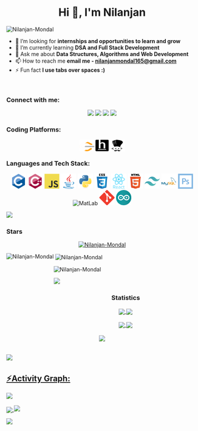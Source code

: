 <h1 align="center">Hi 👋, I'm Nilanjan</h1>

<p align="left"> <img src="https://komarev.com/ghpvc/?username=Nilanjan-Mondal&label=Profile%20views&color=0e75b6&style=flat" alt="Nilanjan-Mondal" /> </p>


- 🤝 I’m looking for **internships and opportunities to learn and grow**
- 🌱 I’m currently learning **DSA and Full Stack Development**
- 💬 Ask me about **Data Structures, Algorithms and Web Development**
- 📫 How to reach me **email me - nilanjanmondal165@gmail.com**
- ⚡ Fun fact **I use tabs over spaces :)**



</br>
<h3 align="left">Connect with me:</h3>
<div align="center"> <a href="https://www.linkedin.com/in/nilanjan-mondal0505" target="_blank"><img src="https://img.shields.io/badge/LinkedIn-0077B5?style=for-the-badge&logo=linkedin&logoColor=white" target="_blank"></a>
<a href="https://github.com/Nilanjan-Mondal" target="_blank"><img src="https://img.shields.io/badge/GitHub-100000?style=for-the-badge&logo=github&logoColor=white" target="_blank"></a>
<a href="https://instagram.com/_pepe.af_" target="_blank"><img src="https://img.shields.io/badge/Instagram-E4405F?style=for-the-badge&logo=instagram&logoColor=white" target="_blank"></a>
<a href = "mailto:email me - nilanjanmondal165@gmail.com"><img src="https://img.shields.io/badge/-Gmail-%23333?style=for-the-badge&logo=gmail&logoColor=white" target="_blank"></a>
</div><h3 align="left">Coding Platforms:</h3>
<p align="center">
<a href="https://www.leetcode.com/Nilanjan_Mondal" target="blank"><img align="center" src="https://raw.githubusercontent.com/teamedwardforever/Readme-Generator/71f25dd8b98329b168142a6b782a107b75eab178/svg/Social/leet-code.svg" alt="Nilanjan_Mondal" height="30" width="40" /></a><a href="https://www.hackerearth.com/@nilanjanmondal11" target="blank"><img align="center" src="https://raw.githubusercontent.com/teamedwardforever/Readme-Generator/71f25dd8b98329b168142a6b782a107b75eab178/svg/Social/hackerearth.svg" alt="@nilanjanmondal11" height="30" width="40" /></a><a href="https://www.codechef.com/users/nilanjan_0505" target="blank"><img align="center" src="https://raw.githubusercontent.com/teamedwardforever/Readme-Generator/71f25dd8b98329b168142a6b782a107b75eab178/svg/Social/codechef.svg" alt="nilanjan_0505" height="30" width="40" /></a></p>

<h3 align="left">Languages and Tech Stack:</h3>
<p align="center">
<img src="https://raw.githubusercontent.com/teamedwardforever/Readme-Generator/71f25dd8b98329b168142a6b782a107b75eab178/svg/Skills/Languages/c-original.svg" alt="C" width="40" height="40"/>
<img src="https://raw.githubusercontent.com/teamedwardforever/Readme-Generator/71f25dd8b98329b168142a6b782a107b75eab178/svg/Skills/Languages/cplusplus-original.svg" alt="CPP" width="40" height="40"/>
<img src="https://raw.githubusercontent.com/teamedwardforever/Readme-Generator/71f25dd8b98329b168142a6b782a107b75eab178/svg/Skills/Languages/javascript-original.svg" alt="Javascript" width="40" height="40"/>
<img src="https://raw.githubusercontent.com/teamedwardforever/Readme-Generator/71f25dd8b98329b168142a6b782a107b75eab178/svg/Skills/Languages/java-original.svg" alt="Java" width="40" height="40"/>
<img src="https://raw.githubusercontent.com/teamedwardforever/Readme-Generator/71f25dd8b98329b168142a6b782a107b75eab178/svg/Skills/Languages/python-original.svg" alt="Python" width="40" height="40"/>
<img src="https://raw.githubusercontent.com/teamedwardforever/Readme-Generator/71f25dd8b98329b168142a6b782a107b75eab178/svg/Skills/Frontend/css3-original-wordmark.svg" alt="Css" width="40" height="40"/>
<img src="https://raw.githubusercontent.com/teamedwardforever/Readme-Generator/71f25dd8b98329b168142a6b782a107b75eab178/svg/Skills/Frontend/react-original-wordmark.svg" alt="React" width="40" height="40"/>
<img src="https://raw.githubusercontent.com/teamedwardforever/Readme-Generator/71f25dd8b98329b168142a6b782a107b75eab178/svg/Skills/Frontend/html5-original-wordmark.svg" alt="HTML" width="40" height="40"/>
<img src="https://raw.githubusercontent.com/teamedwardforever/Readme-Generator/71f25dd8b98329b168142a6b782a107b75eab178/svg/Skills/Frontend/tailwindcss-icon.svg" alt="Tailwindcss" width="40" height="40"/>
<img src="https://raw.githubusercontent.com/teamedwardforever/Readme-Generator/71f25dd8b98329b168142a6b782a107b75eab178/svg/Skills/Database/mysql-original-wordmark.svg" alt="Mysql" width="40" height="40"/>
<img src="https://raw.githubusercontent.com/teamedwardforever/Readme-Generator/71f25dd8b98329b168142a6b782a107b75eab178/svg/Skills/Software/photoshop-line.svg" alt="Photoshop" width="40" height="40"/>
<img src="https://dl.dropboxusercontent.com/s/6e7hk06wzjp3j52/Matlab_Logo.png" alt="MatLab" width="40" height="40"/>
<img src="https://raw.githubusercontent.com/teamedwardforever/Readme-Generator/71f25dd8b98329b168142a6b782a107b75eab178/svg/Skills/Other/git-scm-icon.svg" alt="Git" width="40" height="40"/>
<img src="https://raw.githubusercontent.com/teamedwardforever/Readme-Generator/71f25dd8b98329b168142a6b782a107b75eab178/svg/Skills/Other/arduino-1.svg" alt="Arduino" width="40" height="40"/>
</p>
<img src="https://user-images.githubusercontent.com/73097560/115834477-dbab4500-a447-11eb-908a-139a6edaec5c.gif">
<h3 align="left">Stars</h3>
<p align="center"> <a href="https://github.com/ryo-ma/github-profile-trophy"><img src="https://github-profile-trophy.vercel.app/?username=Nilanjan-Mondal&theme=radical" alt="Nilanjan-Mondal" /></a> </p>

<img align="left" height="180em" src="https://github-readme-stats.vercel.app/api/top-langs/?username=Nilanjan-Mondal&layout=compact&theme=radical" alt=Nilanjan-Mondal />

<p>&nbsp;<img align="center" height="180em" src="https://github-readme-stats.vercel.app/api?username=Nilanjan-Mondal&show_icons=true&locale=en&theme=radical" alt="Nilanjan-Mondal" /></p>

<p><img align="center" height="180em" src="https://github-readme-streak-stats.herokuapp.com/?user=Nilanjan-Mondal&theme=radical" alt="Nilanjan-Mondal" /></p>

<img src="https://user-images.githubusercontent.com/73097560/115834477-dbab4500-a447-11eb-908a-139a6edaec5c.gif"><h3 align="center">Statistics</h3>
<div align="center">
<a href="https://github.com/Nilanjan-Mondal">
<img align="center" src="http://github-profile-summary-cards.vercel.app/api/cards/stats?username=Nilanjan-Mondal&theme=radical" height="180em" />
<img align="center" src="http://github-profile-summary-cards.vercel.app/api/cards/most-commit-language?username=Nilanjan-Mondal&theme=radical" height="180em" />

</br>
</br>
  
<img align="center" src="http://github-profile-summary-cards.vercel.app/api/cards/repos-per-language?username=Nilanjan-Mondal&theme=radical" height="180em" />

<img align="center" src="http://github-profile-summary-cards.vercel.app/api/cards/productive-time?username=Nilanjan-Mondal&theme=radical" height="180em" />


</br>
</br>

<img align="center" src="http://github-profile-summary-cards.vercel.app/api/cards/profile-details?username=Nilanjan-Mondal&theme=radical" height="180em" />
</div>
</br>
</br>
<img src="https://user-images.githubusercontent.com/73097560/115834477-dbab4500-a447-11eb-908a-139a6edaec5c.gif"><h2 align="left">⚡Activity Graph:</h2>


![](https://leetcard.jacoblin.cool/Nilanjan_Mondal?ext=activity)


<img align="center" src="https://github-readme-activity-graph.vercel.app/graph?username=Nilanjan-Mondal&theme=redical"/>
<img src="https://user-images.githubusercontent.com/73097560/115834477-dbab4500-a447-11eb-908a-139a6edaec5c.gif">

</br>

![](https://quotes-github-readme.vercel.app/api?type=horizontal&theme=radical)
